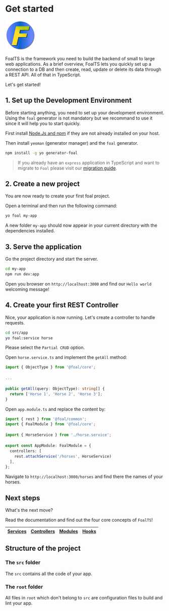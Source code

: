 # Get started

![Logo](./logo_96.png)

FoalTS is the framework you need to build the backend of small to large web applications. As a brief overview, FoalTS lets you quickly set up a connection to a DB and then create, read, update or delete its data through a REST API. All of that in TypeScript.

Let's get started!

## 1. Set up the Development Environment

Before starting anything, you need to set up your development environment. Using the `foal` generator is not mandatory but we recommand to use it since it will help you to start quickly.

First install [Node.Js and npm](https://nodejs.org/en/download/) if they are not already installed on your host.

Then install `yeoman` (generator manager) and the `foal` generator.

```sh
npm install -g yo generator-foal
```

> If you already have an `express` application in TypeScript and want to migrate to `Foal` please visit our [migration guide]().

## 2. Create a new project

You are now ready to create your first foal project.

Open a terminal and then run the following command:

```sh
yo foal my-app
```

A new folder `my-app` should now appear in your current directory with the dependencies installed.

## 3. Serve the application

Go the project directory and start the server.

```sh
cd my-app
npm run dev:app
```

Open you browser on `http://localhost:3000` and find our `Hello world` welcoming message!

## 4. Create your first REST Controller

Nice, your application is now running. Let's create a controller to handle requests.

```sh
cd src/app
yo foal:service horse
```

Please select the `Partial CRUD` option.

Open `horse.service.ts` and implement the `getAll` method:

```typescript
import { ObjectType } from '@foal/core';

...

public getAll(query: ObjectType): string[] {
  return ['Horse 1', 'Horse 2', 'Horse 3'];
}
```

Open `app.module.ts` and replace the content by:
```typescript
import { rest } from '@foal/common';
import { FoalModule } from '@foal/core';

import { HorseService } from './horse.service';

export const AppModule: FoalModule = {
  controllers: [
    rest.attachService('/horses', HorseService)
  ],
};
```

Navigate to `http://localhost:3000/horses` and find there the names of your horses.

## Next steps

What's the next move?

Read the documentation and find out the four core concepts of `FoalTS`!


[Services](./basics/services.md) | [Controllers](./basics/controllers.md) | [Modules](./basics/modules.md) | [Hooks](./basics/hooks.md)
--- | --- | --- | ---

## Structure of the project

### The `src` folder

The `src` contains all the code of your app.

### The `root` folder

All files in `root` which don't belong to `src` are configuration files to build and lint your app.